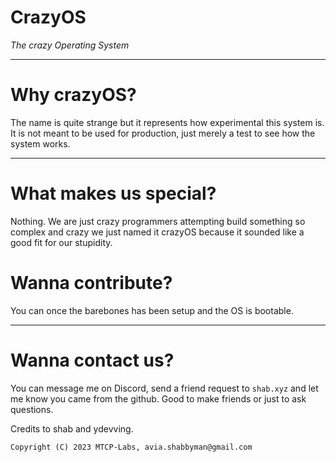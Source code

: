 # CrazyOS
*The crazy Operating System*

----

# Why crazyOS?

The name is quite strange but it represents how experimental this system is.
It is not meant to be used for production, just merely a test to see how the
system works.

----

# What makes us special?

Nothing. We are just crazy programmers attempting build something so complex and crazy
we just named it crazyOS because it sounded like a good fit for our stupidity.

# Wanna contribute?

You can once the barebones has been setup and the OS is bootable.

----

# Wanna contact us?

You can message me on Discord, send a friend request to `shab.xyz` and let me know
you came from the github. Good to make friends or just to ask questions.

Credits to shab and ydevving.


`Copyright (C) 2023 MTCP-Labs, avia.shabbyman@gmail.com`